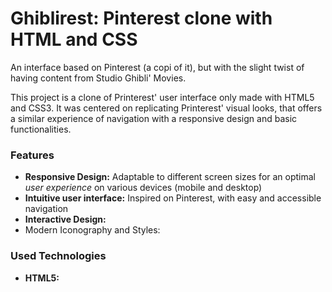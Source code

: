 # Ghiblirest: Pinterest clone with HTML and CSS
An interface based on Pinterest (a copi of it), but with the slight twist of having content from Studio Ghibli' Movies. 

This project is a clone of Printerest' user interface only made with HTML5 and CSS3.
It was centered on replicating Printerest' visual looks, that offers a similar experience of navigation with a responsive design and basic functionalities.

### Features
* **Responsive Design:** Adaptable to different screen sizes for an optimal _user experience_ on various devices (mobile and desktop)
* **Intuitive user interface:** Inspired on Pinterest, with easy and accessible navigation
* **Interactive Design:**
* Modern Iconography and Styles:

### Used Technologies
* **HTML5:**
